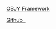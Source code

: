 <a href="https://objy.io" class="first-nav-item" >OBJY Framework</a>
<!--a href="#" title="Docs"><b>SPOO</b></a-->
<a href="https://github.com/spootechnologies/spoo" title="Docs">Github &nbsp;</a>